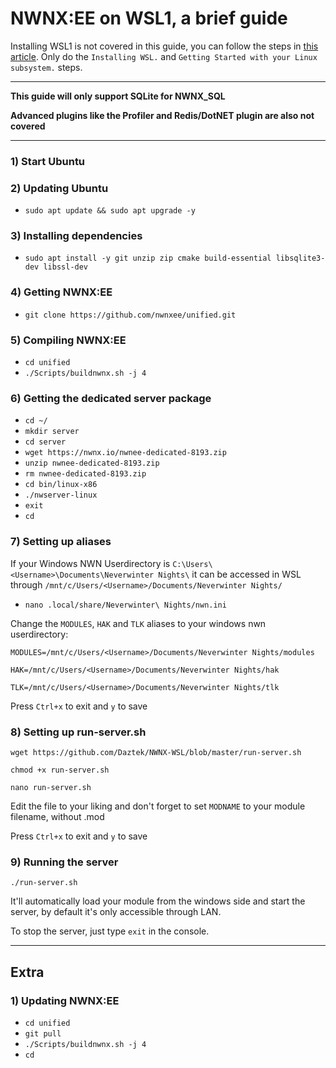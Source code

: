 # NWNX:EE on WSL1, a brief guide

Installing WSL1 is not covered in this guide, you can follow the steps in [this article](https://www.computerhope.com/issues/ch001879.htm). Only do the `Installing WSL.` and `Getting Started with your Linux subsystem.` steps.

---

**This guide will only support SQLite for NWNX_SQL**

**Advanced plugins like the Profiler and Redis/DotNET plugin are also not covered**

---

### 1) Start Ubuntu

### 2) Updating Ubuntu 

- `sudo apt update && sudo apt upgrade -y`

### 3) Installing dependencies 

- `sudo apt install -y git unzip zip cmake build-essential libsqlite3-dev libssl-dev`

### 4) Getting NWNX:EE

- `git clone https://github.com/nwnxee/unified.git`

### 5) Compiling NWNX:EE

- `cd unified`
- `./Scripts/buildnwnx.sh -j 4`

### 6) Getting the dedicated server package

- `cd ~/`
- `mkdir server`
- `cd server`
- `wget https://nwnx.io/nwnee-dedicated-8193.zip`
- `unzip nwnee-dedicated-8193.zip`
- `rm nwnee-dedicated-8193.zip`
- `cd bin/linux-x86`
- `./nwserver-linux`
- `exit`
- `cd`

### 7) Setting up aliases 

If your Windows NWN Userdirectory is `C:\Users\<Username>\Documents\Neverwinter Nights\` it can be accessed in WSL through `/mnt/c/Users/<Username>/Documents/Neverwinter Nights/`

- `nano .local/share/Neverwinter\ Nights/nwn.ini`

Change the `MODULES`, `HAK` and `TLK` aliases to your windows nwn userdirectory:

`MODULES=/mnt/c/Users/<Username>/Documents/Neverwinter Nights/modules`

`HAK=/mnt/c/Users/<Username>/Documents/Neverwinter Nights/hak`

`TLK=/mnt/c/Users/<Username>/Documents/Neverwinter Nights/tlk`

Press `Ctrl+x` to exit and `y` to save

### 8) Setting up run-server.sh

`wget https://github.com/Daztek/NWNX-WSL/blob/master/run-server.sh`

`chmod +x run-server.sh`

`nano run-server.sh`

Edit the file to your liking and don't forget to set `MODNAME` to your module filename, without .mod

Press `Ctrl+x` to exit and `y` to save

### 9) Running the server

`./run-server.sh`

It'll automatically load your module from the windows side and start the server, by default it's only accessible through LAN.

To stop the server, just type `exit` in the console.

---

## Extra

### 1) Updating NWNX:EE

- `cd unified`
- `git pull`
- `./Scripts/buildnwnx.sh -j 4`
- `cd`




 




 

